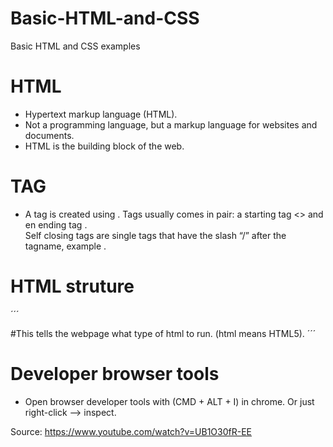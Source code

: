 # Basic-HTML-and-CSS
Basic HTML and CSS examples

# HTML
*	Hypertext markup language (HTML). 
*	Not a programming language, but a markup language for websites and documents. 
*	HTML is the building block of the web. 

# TAG
* A tag is created using <tagname>. 
  Tags usually comes in pair: a starting tag <> and en ending tag </tagname>.  
  Self closing tags are single tags that have the slash “/” after the tagname, example <tagname/>. 

# HTML struture
´´´
<!DOCKTYPE html> #This tells the webpage what type of html to run. (html means HTML5). 

<html>

<head>
</head>

<body>
</body>

</html>
´´´

# Developer browser tools
* Open browser developer tools with (CMD + ALT + I) in chrome. Or just right-click --> inspect. 

Source: https://www.youtube.com/watch?v=UB1O30fR-EE
